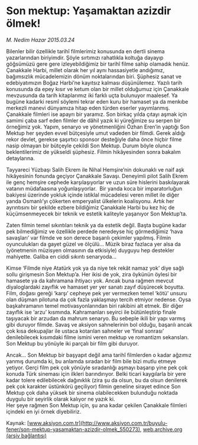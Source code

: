 # Son mektup: Yaşamaktan azizdir ölmek!

*M. Nedim Hazar 2015.03.24*

<div class="pNewsDetailMainContent" itemprop="articleBody">
 <p>
  Bilenler bilir özellikle tarihî filmlerimiz konusunda en dertli sinema yazarlarından biriyimdir. Şöyle sırtımızı rahatlıkla koltuğa dayayıp göğsümüzü gere gere izleyebildiğimiz bir tarihî filme sahip olamadık henüz. Çanakkale Harbi, millet olarak her yıl aynı hassasiyetle andığımız, bağımsızlık mücadelemizin dönüm noktalarından biri. Şüphesiz sanat ve edebiyatımızın Boğaz Harbi’ne kayıtsız kalması düşünülemez. Yazılı tarih konusunda da epey kısır ve ketum olan bir millet olduğumuz için Çanakkale mevzusunda da tarih kitaplarımız iki farklı uçta bulunuyor maalesef. Ya bugüne kadarki resmî söylemi tekrar eden kuru bir hamaset ya da menkıbe merkezli manevi dünyamıza hitap eden türden eserler yayımlanmış.
  <br>
   Çanakkale filmleri ise apayrı bir yaramız. Son birkaç yılda çıtayı aşmak için samimi çaba sarf eden filmler de dâhil yazık ki yüreğimize su serpen bir örneğimiz yok. Yapım, senaryo ve yönetmenliğini Özhan Eren’in yaptığı Son Mektup her şeyden evvel bütçesiyle umut vadeden bir filmdi. Gerek aldığı rekor devlet, gerekse şaşırtıcı sponsor desteğiyle daha önce hiçbir filme nasip olmayan bir bütçeyle çekildi Son Mektup. Durum böyle olunca beklentilerimiz de yükseldi şüphesiz. Filmin hikâyesinden sonra bakalım detaylarına.
  </br>
 </p>
 <p>
  Tayyareci Yüzbaşı Salih Ekrem ile Nihal Hemşire’nin dokunaklı ve naif aşk hikâyesinin fonunda geçiyor Çanakkale Savaşı. Deneyimli pilot Salih Ekrem ile genç hemşire cephede karşılaşıyorlar ve uzun süre hislerini baskılayarak vatanın müdafaasına yoğunlaşıyorlar.  Bir yanda koca bir imparatorluğun bakiyesi üzerinde yokluk içinde istiklal mücadelesi veren millet ile diğer yanda Osmanlı’yı çökerten emperyalist ülkelerin koalisyonu. Artık her ayrıntısını bir şekilde ezbere bildiğimiz Çanakkale Harbi bu kez hiç de küçümsenmeyecek bir teknik ve estetik kaliteyle yaşanıyor Son Mektup’ta.
 </p>
 <p>
  Zaten filmin temel sıkıntıları teknik ya da estetik değil. Başta bugüne kadar pek bilmediğimiz ve özellikle perdede neredeyse hiç görmediğimiz ‘hava savaşları’ var filmde ve son derece başarılı çekimler yapılmış. Filmin oyunculukları da gayet güzel ve ölçülü... Müzik biraz fazlaca yer alsa da (yönetmenin müzisyen olmasının da etkisiyle) duyguyu hep destekler mahiyette. Galiba en ciddi sıkıntı senaryoda…
 </p>
 <p>
  Kimse ‘Filmde niye Atatürk yok ya da niye tek rekât namaz yok’ diye sağlı sollu girişmesin Son Mektup’a. Her ikisi de yok, zira öykünün öylesi bir hamasete ya da kahramana ihtiyacı yok. Ancak buna rağmen mevcut diyaloglardaki zayıflık ve hamaset yer yer sanatı zayıf düşürecek boyutta. Film, doğası gereği ‘karşı’ cepheye pek yer vermezken temel ‘kötü’ unsuru olan düşman pilotuna da çok fazla yaklaşmayı tercih etmiyor nedense. Oysa başkahramanın temel motivasyonlarından biri rakibini alt etmek. Bir diğer zayıflık ise ‘arzu’ kısmında. Kahramanları seyirci ile bütünleştirip finale taşıyacak bir arzudan da mahrum senaryo. Bu sebeple ikili bir yapı varmış gibi duruyor filmde. Savaş ve aksiyon sahnelerinin bol olduğu, başarılı ancak çok kısa dekupajlar ile ustaca kotarılan sahneler ve ‘final sonrası’ denilebilecek kısımdaki filme ismini veren mektup ve romantizm sekansları. Son Mektup bu yönüyle iki parçalı bir film gibi duruyor.
 </p>
 <p>
  Ancak… Son Mektup bir başyapıt değil ama tarihî filmlerden o kadar ağzımız yanmış durumda ki, bu anlamda sıradan bir film bile bizi mutlu etmeye yetiyor. Gerçi film pek çok yönüyle sıradanlığı aşmayı başarıp yine pek çok konuda Türk sineması için ilkleri barındırıyor. Belki ticari kaygılarla bir yere kadar tolere edilebilecek dağınıklık (zira şu da olsun, bu da olsun denilerek pek çok karakter üstünkörü geçiliyor) filmin geneline sirayet edince Son Mektup çok daha yüksek bir sinema olabilecekken bulunduğu noktada duygulu bir seyirlik olarak kalıyor ne yazık ki.
  <br>
   Her şeye rağmen Son Mektup için, şu ana kadar çekilen Çanakkale filmleri içindeki en iyi örnek diyebiliriz.
  </br>
 </p>
</div>


Kaynak: [www.aksiyon.com.tr](http://www.aksiyon.com.tr/buyulu-fener/son-mektup-yasamaktan-azizdir-olmek_550273), [web.archive.org (arşiv bağlantısı)](http://web.archive.org/web/20150707052326/http://www.aksiyon.com.tr/buyulu-fener/son-mektup-yasamaktan-azizdir-olmek_550273)
